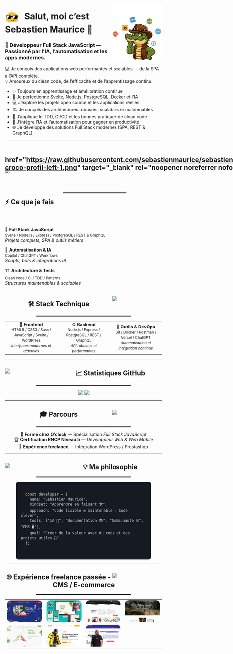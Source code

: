 <!-- 💻 Profil GitHub Pro - Sebastien Maurice -->
<!-- Version harmonisée avec alternance croco droite/gauche -->

<!-- 🐊 SECTION 1 — CROCO À DROITE -->
<div>
  <a href="https://raw.githubusercontent.com/sebastienmaurice/sebastienmaurice/main/dundee-croco-profil-right-1.png" target="_blank" rel="noopener noreferrer nofollow">
    <img align="right" width="32%" src="https://raw.githubusercontent.com/sebastienmaurice/sebastienmaurice/main/dundee-croco-profil-right-1.png" style="max-width:180px; display:block; margin-top:-20px;">
  </a>

  <h1>
    <img src="https://raw.githubusercontent.com/sebastienmaurice/sebastienmaurice/main/blob-sunglasses.gif" 
         alt="emoji-blob" style="width:45px; vertical-align:middle; margin-right:10px;">
    Salut, moi c’est <strong>Sebastien Maurice</strong> 👋
  </h1>

  <h3>🚀 Développeur Full Stack JavaScript — Passionné par l’IA, l’automatisation et les apps modernes.</h3>

  <p>
    💻 Je conçois des applications web performantes et scalables — de la SPA à l’API complète.<br>
    💡 Amoureux du clean code, de l’efficacité et de l’apprentissage continu.
  </p>

  <ul>
    <li>✨ Toujours en apprentissage et amélioration continue</li>
    <li>🌱 Je perfectionne Svelte, Node.js, PostgreSQL, Docker et l’IA</li>
    <li>💻 J’explore les projets open source et les applications réelles</li>
    <li>🏗️ Je conçois des architectures robustes, scalables et maintenables</li>
    <li>🧪 J’applique le TDD, CI/CD et les bonnes pratiques de clean code</li>
    <li>🤖 J’intègre l’IA et l’automatisation pour gagner en productivité</li>
    <li>🌐 Je développe des solutions Full Stack modernes (SPA, REST & GraphQL)</li>
  </ul>
</div>

---

<!-- ⚡ SECTION 2 — CROCO À GAUCHE AVEC ALIGNEMENT DU CONTENU À DROITE --> <div style="display:flex; align-items:flex-start; gap:30px; flex-wrap:wrap; margin:20px 0;"> <!-- 🐊 Crocodile à gauche -->

href="https://raw.githubusercontent.com/sebastienmaurice/sebastienmaurice/main/dundee-croco-profil-left-1.png" target="_blank" rel="noopener noreferrer nofollow"> <img align="left" width="32%" src="https://raw.githubusercontent.com/sebastienmaurice/sebastienmaurice/main/dundee-croco-profil-left-1.png" style="max-width:180px; display:block; margin-top:-10px; margin-right:20px;"> </a> <h2>⚡ Ce que je fais</h2> <hr style="width:40%; border:0.5px solid #30363d;"> <div align="left"> <p> 🎯 <strong>Full Stack JavaScript</strong><br> <small>Svelte / Node.js / Express / PostgreSQL / REST & GraphQL</small><br> <i>Projets complets, SPA & outils métiers</i> </p> <p> 🤖 <strong>Automatisation & IA</strong><br> <small>Copilot / ChatGPT / Workflows</small><br> <i>Scripts, bots & intégrations IA</i> </p> <p> 🏗️ <strong>Architecture & Tests</strong><br> <small>Clean code / CI / TDD / Patterns</small><br> <i>Structures maintenables & scalables</i> </p> </div> <div style="clear:both;"></div> </div>
---

<!-- 🛠️ SECTION 3 — CROCO À DROITE -->
<div>
  <a href="https://raw.githubusercontent.com/sebastienmaurice/sebastienmaurice/main/dundee-croco-profil-right-2.png" target="_blank" rel="noopener noreferrer nofollow">
    <img align="right" width="32%" src="https://raw.githubusercontent.com/sebastienmaurice/sebastienmaurice/main/dundee-croco-profil-right-2.png" style="max-width:180px; margin-top:-10px;">
  </a>

  <div align="center">
    <h2>🛠️ Stack Technique</h2>
    <hr style="width:60%; border:0.5px solid #30363d;">
  </div>

  <table align="center">
    <tr>
      <td align="center" width="33%">
        🎨 <b>Frontend</b><br>
        <small>HTML5 / CSS3 / Sass / JavaScript / Svelte / WordPress</small><br>
        <small><i>Interfaces modernes et réactives</i></small>
      </td>
      <td align="center" width="33%">
        ⚙️ <b>Backend</b><br>
        <small>Node.js / Express / PostgreSQL / REST / GraphQL</small><br>
        <small><i>API robustes et performantes</i></small>
      </td>
      <td align="center" width="33%">
        🧰 <b>Outils & DevOps</b><br>
        <small>Git / Docker / Postman / Vercel / ChatGPT</small><br>
        <small><i>Automatisation et intégration continue</i></small>
      </td>
    </tr>
  </table>
</div>

---

<!-- 📈 SECTION 4 — CROCO À GAUCHE -->
<div>
  <a href="https://raw.githubusercontent.com/sebastienmaurice/sebastienmaurice/main/dundee-croco-profil-left-2.png" target="_blank" rel="noopener noreferrer nofollow">
    <img align="left" width="30%" src="https://raw.githubusercontent.com/sebastienmaurice/sebastienmaurice/main/dundee-croco-profil-left-2.png" style="max-width:160px; margin-right:20px;">
  </a>

  <div align="center">
    <h2>📈 Statistiques GitHub</h2>
    <hr style="width:60%; border:0.5px solid #30363d;">
    <p>
      <img src="https://github-readme-stats.vercel.app/api?username=sebastienmaurice&show_icons=true&theme=tokyonight&hide_border=true&bg_color=0D1117&title_color=58A6FF&icon_color=1F6FEB&text_color=C9D1D9" width="48%">
      <img src="https://github-readme-stats.vercel.app/api/top-langs/?username=sebastienmaurice&layout=compact&theme=tokyonight&hide_border=true&bg_color=0D1117&title_color=58A6FF&text_color=C9D1D9" width="48%">
    </p>
  </div>
</div>

---

<!-- 🎓 SECTION 5 — CROCO À DROITE -->
<div>
  <a href="https://raw.githubusercontent.com/sebastienmaurice/sebastienmaurice/main/dundee-croco-profil-right-3.png" target="_blank" rel="noopener noreferrer nofollow">
    <img align="right" width="32%" src="https://raw.githubusercontent.com/sebastienmaurice/sebastienmaurice/main/dundee-croco-profil-right-3.png" style="max-width:180px;">
  </a>

  <div align="center">
    <h2>🎓 Parcours</h2>
    <hr style="width:60%; border:0.5px solid #30363d;">
  </div>

  <p align="center">
    🧭 <b>Formé chez <a href="https://oclock.io">O’clock</a></b> — Spécialisation <i>Full Stack JavaScript</i><br>
    🏆 <b>Certification RNCP Niveau 5</b> — <i>Développeur Web & Web Mobile</i><br>
    💼 <b>Expérience freelance</b> — Intégration WordPress / Prestashop
  </p>
</div>

---

<!-- 💡 SECTION 6 — CROCO À GAUCHE -->
<div>
  <a href="https://raw.githubusercontent.com/sebastienmaurice/sebastienmaurice/main/dundee-croco-profil-left-3.png" target="_blank" rel="noopener noreferrer nofollow">
    <img align="left" width="30%" src="https://raw.githubusercontent.com/sebastienmaurice/sebastienmaurice/main/dundee-croco-profil-left-3.png" style="max-width:160px; margin-right:20px;">
  </a>

  <div align="center">
    <h2>💡 Ma philosophie</h2>
    <hr style="width:60%; border:0.5px solid #30363d;">
  </div>

  <pre style="background:#161b22; color:#c9d1d9; padding:15px; border-radius:8px; text-align:left; width:80%; margin:auto; font-size:14px;">
  <code>
  const developer = {
    name: "Sebastien Maurice",
    mindset: "Apprendre en faisant 🛠️",
    approach: "Code lisible & maintenable > Code clever",
    tools: ["IA 🤖", "Documentation 📚", "Communauté 🌐", "CMS 🖥️"],
    goal: "Créer de la valeur avec du code et des projets utiles 🚀"
  };
  </code>
  </pre>
</div>

---

<!-- 🌐 SECTION 7 — CROCO À DROITE -->
<div>
  <a href="https://raw.githubusercontent.com/sebastienmaurice/sebastienmaurice/main/dundee-croco-profil-right-4.png" target="_blank" rel="noopener noreferrer nofollow">
    <img align="right" width="32%" src="https://raw.githubusercontent.com/sebastienmaurice/sebastienmaurice/main/dundee-croco-profil-right-4.png" style="max-width:180px;">
  </a>

  <div align="center">
    <h2>🌐 Expérience freelance passée - CMS / E-commerce</h2>
    <hr style="width:60%; border:0.5px solid #30363d;">
  </div>

  <table align="center" cellspacing="20">
    <tr>
      <td><img src="https://raw.githubusercontent.com/sebastienmaurice/sebastienmaurice/main/gsti62.jpg" width="200" style="border-radius:12px;"></td>
      <td><img src="https://raw.githubusercontent.com/sebastienmaurice/sebastienmaurice/main/onaturel.jpg" width="200" style="border-radius:12px;"></td>
      <td><img src="https://raw.githubusercontent.com/sebastienmaurice/sebastienmaurice/main/palimpseste.jpg" width="200" style="border-radius:12px;"></td>
      <td><img src="https://raw.githubusercontent.com/sebastienmaurice/sebastienmaurice/main/petitchateauvercourt.jpg" width="200" style="border-radius:12px;"></td>
    </tr>
    <tr>
      <td><img src="https://raw.githubusercontent.com/sebastienmaurice/sebastienmaurice/main/rudylesaint.jpg" width="200" style="border-radius:12px;"></td>
      <td><img src="https://raw.githubusercontent.com/sebastienmaurice/sebastienmaurice/main/alternativ.jpg" width="200" style="border-radius:12px;"></td>
      <td><img src="https://raw.githubusercontent.com/sebastienmaurice/sebastienmaurice/main/galaxy.jpg" width="200" style="border-radius:12px;"></td>
    </tr>
  </table>
</div>
